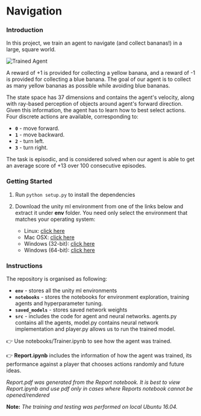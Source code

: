 [//]: # (Image References)

[image1]: https://user-images.githubusercontent.com/10624937/42135619-d90f2f28-7d12-11e8-8823-82b970a54d7e.gif "Trained Agent"

# Navigation

### Introduction

In this project, we train an agent to navigate (and collect bananas!) in a large, square world.  

![Trained Agent][image1]

A reward of +1 is provided for collecting a yellow banana, and a reward of -1 is provided for collecting a blue banana.  The goal of our agent is to collect as many yellow bananas as possible while avoiding blue bananas.  

The state space has 37 dimensions and contains the agent's velocity, along with ray-based perception of objects around agent's forward direction.  Given this information, the agent has to learn how to best select actions.  Four discrete actions are available, corresponding to:
- **`0`** - move forward.
- **`1`** - move backward.
- **`2`** - turn left.
- **`3`** - turn right.

The task is episodic, and is considered solved when our agent is able to get an average score of +13 over 100 consecutive episodes.

### Getting Started

1. Run `python setup.py` to install the dependencies

2. Download the unity ml environment from one of the links below and extract it under **env** folder.  You need only select the environment that matches your operating system:
    - Linux: [click here](https://s3-us-west-1.amazonaws.com/udacity-drlnd/P1/Banana/Banana_Linux.zip)
    - Mac OSX: [click here](https://s3-us-west-1.amazonaws.com/udacity-drlnd/P1/Banana/Banana.app.zip)
    - Windows (32-bit): [click here](https://s3-us-west-1.amazonaws.com/udacity-drlnd/P1/Banana/Banana_Windows_x86.zip)
    - Windows (64-bit): [click here](https://s3-us-west-1.amazonaws.com/udacity-drlnd/P1/Banana/Banana_Windows_x86_64.zip)
    

### Instructions

The repository is organised as following:
- **`env`** - stores all the unity ml environments
- **`notebooks`** - stores the notebooks for environment exploration, training agents and hyperparameter tuning.
- **`saved_models`** - stores saved network weights
- **`src`** - includes the code for agent and neural networks. agents.py contains all the agents, model.py contains neural network implementation and player.py allows us to run the trained model.

:point_right: Use notebooks/Trainer.ipynb to see how the agent was trained.

:point_right: **Report.ipynb** includes the information of how the agent was trained, its performance against a player that chooses actions randomly and future ideas. 

*Report.pdf was generated from the Report notebook. It is best to view Report.ipynb and use pdf only in cases where Reports notebook cannot be opened/rendered*

**Note:** *The training and testing was performed on local Ubuntu 16.04.*
